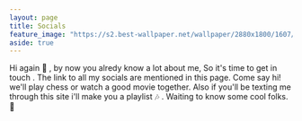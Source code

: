 ```yaml
---
layout: page
title: Socials 
feature_image: "https://s2.best-wallpaper.net/wallpaper/2880x1800/1607/Hayao-Miyazaki-My-Neighbor-Totoro-happy-fishing_2880x1800.jpg"
aside: true
---
```

Hi again :wave: , by now you alredy know a lot about me, So it's time to get in touch . The link to all my socials are mentioned in this page. Come say hi! we'll play chess or watch a good movie together. Also if you'll be texting me through this site i'll make you a playlist :notes: . Waiting to know some cool folks.  :love_letter:
